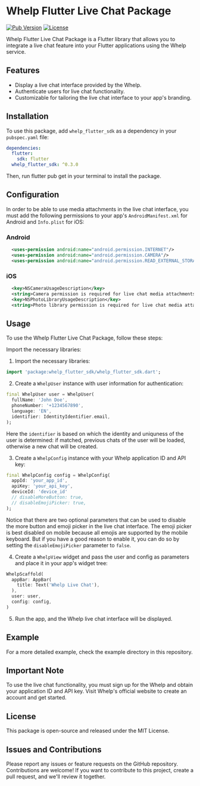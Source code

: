 # Whelp Flutter Live Chat Package

[![Pub Version](https://img.shields.io/pub/v/whelp_flutter_sdk)](https://pub.dev/packages/whelp_flutter_sdk)
[![License](https://img.shields.io/github/license/your_username/whelp_flutter_sdk)](https://github.com/Whelp-Inc/whelp-flutter-sdk/blob/main/LICENSE)

Whelp Flutter Live Chat Package is a Flutter library that allows you to integrate a live chat feature into your Flutter applications using the Whelp service.

## Features

- Display a live chat interface provided by the Whelp.
- Authenticate users for live chat functionality.
- Customizable for tailoring the live chat interface to your app's branding.

## Installation

To use this package, add `whelp_flutter_sdk` as a dependency in your `pubspec.yaml` file:

```yaml
dependencies:
  flutter:
    sdk: flutter
  whelp_flutter_sdk: ^0.3.0
```

Then, run flutter pub get in your terminal to install the package.

## Configuration

In order to be able to use media attachments in the live chat interface, you must add the following permissions to your app's `AndroidManifest.xml` for Android and `Info.plist` for iOS:

### Android

```xml
  <uses-permission android:name="android.permission.INTERNET"/>
  <uses-permission android:name="android.permission.CAMERA"/>
  <uses-permission android:name="android.permission.READ_EXTERNAL_STORAGE"/>
```

### iOS

```xml
  <key>NSCameraUsageDescription</key>
  <string>Camera permission is required for live chat media attachments.</string>
  <key>NSPhotoLibraryUsageDescription</key>
  <string>Photo library permission is required for live chat media attachments.</string>
```

## Usage

To use the Whelp Flutter Live Chat Package, follow these steps:

Import the necessary libraries:

1. Import the necessary libraries:

```dart 
import 'package:whelp_flutter_sdk/whelp_flutter_sdk.dart';
```

2. Create a `WhelpUser` instance with user information for authentication:
    
```dart
final WhelpUser user = WhelpUser(
  fullName: 'John Doe',
  phoneNumber: '+1234567890',
  language: 'EN',
  identifier: IdentityIdentifier.email,
);
```

Here the `identifier` is based on which the identity and uniquness of the user is determined: if matched, previous chats of the user will be loaded, otherwise a new chat will be created.

3. Create a `WhelpConfig` instance with your Whelp application ID and API key:
    
```dart
final WhelpConfig config = WhelpConfig(
  appId: 'your_app_id',
  apiKey: 'your_api_key',
  deviceId: 'device_id'
  // disableMoreButton: true,
  // disableEmojiPicker: true,
);
```

Notice that there are two optional parameters that can be used to disable the more button and emoji picker in the live chat interface.
The emoji picker is best disabled on mobile because all emojis are supported by the mobile keyboard. But if you have a good reason to enable it, you can do so by setting the `disableEmojiPicker` parameter to `false`.

4. Create a `WhelpView` widget and pass the user and config as parameters and place it in your app's widget tree:

```dart
WhelpScaffold(
  appBar: AppBar(
    title: Text('Whelp Live Chat'),
  ),
  user: user,
  config: config,
)
```

5. Run the app, and the Whelp live chat interface will be displayed.

## Example

For a more detailed example, check the example directory in this repository.

## Important Note

To use the live chat functionality, you must sign up for the Whelp and obtain your application ID and API key. Visit Whelp's official website to create an account and get started.

## License
This package is open-source and released under the MIT License.

## Issues and Contributions

Please report any issues or feature requests on the GitHub repository. Contributions are welcome! If you want to contribute to this project, create a pull request, and we'll review it together.